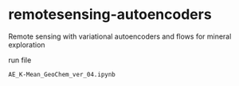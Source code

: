 # remotesensing-autoencoders
Remote sensing with variational autoencoders and flows for mineral exploration

run file

    AE_K-Mean_GeoChem_ver_04.ipynb
